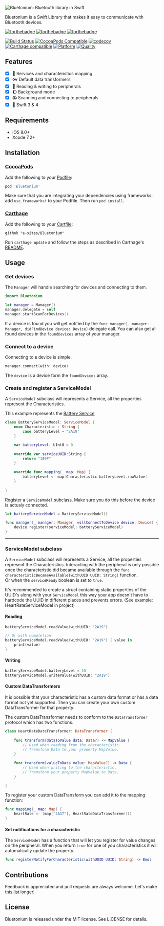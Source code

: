 ![Bluetonium: Bluetooth library in Swift](https://raw.githubusercontent.com/e-sites/Bluetonium/assets/Bluetonium.png)

Bluetonium is a Swift Library that makes it easy to communicate with Bluetooth devices.

[![forthebadge](http://forthebadge.com/images/badges/made-with-swift.svg)](http://forthebadge.com) [![forthebadge](http://forthebadge.com/images/badges/built-with-love.svg)](http://forthebadge.com) [![forthebadge](http://forthebadge.com/images/badges/fo-real.svg)](http://forthebadge.com)

[![Build Status](https://travis-ci.org/e-sites/Bluetonium.svg)](https://travis-ci.org/e-sites/Bluetonium)
[![CocoaPods Compatible](https://img.shields.io/cocoapods/v/Bluetonium.svg)](https://img.shields.io/cocoapods/v/Bluetonium.svg)
[![codecov](https://codecov.io/gh/e-sites/Bluetonium/branch/master/graph/badge.svg)](https://codecov.io/gh/e-sites/Bluetonium)
[![Carthage compatible](https://img.shields.io/badge/Carthage-compatible-4BC51D.svg?style=flat)](https://github.com/Carthage/Carthage)
[![Platform](https://img.shields.io/cocoapods/p/Bluetonium.svg?style=flat)](http://cocoadocs.org/docsets/Bluetonium)
[![Quality](https://apps.e-sites.nl/cocoapodsquality/Bluetonium/badge.svg?003)](https://cocoapods.org/pods/Bluetonium/quality)

## Features

- [x] 🎲 Services and characteristics mapping
- [x] 👓 Default data transformers
- [x] 🔧 Reading & writing to peripherals
- [x] 🌔 Background mode
- [x] 📻 Scanning and connecting to peripherals
- [x] 🦅 Swift 3 & 4

## Requirements

- iOS 8.0+
- Xcode 7.2+

## Installation
### [CocoaPods](http://cocoapods.org/)
Add the following to your [Podfile](http://guides.cocoapods.org/using/the-podfile.html):

```rb
pod 'Bluetonium'
```

Make sure that you are integrating your dependencies using frameworks: add `use_frameworks!` to your Podfile. Then run `pod install`.

### [Carthage](https://github.com/Carthage/Carthage)
Add the following to your [Cartfile](https://github.com/Carthage/Carthage/blob/master/Documentation/Artifacts.md#cartfile):

```
github "e-sites/Bluetonium"
```

Run `carthage update` and follow the steps as described in Carthage's [README](https://github.com/Carthage/Carthage#adding-frameworks-to-an-application).


## Usage

### Get devices

The `Manager` will handle searching for devices and connecting to them.
```swift
import Bluetonium

let manager = Manager()
manager.delegate = self
manager.startScanForDevices()
```

If a device is found you will get notified by the `func manager(_ manager: Manager, didFindDevice device: Device)` delegate call. You can also get all found devices in the `foundDevices` array of your manager.

### Connect to a device

Connecting to a device is simple.

```swift
manager.connect(with: device)
```

The `device` is a device form the `foundDevices` array.

### Create and register a ServiceModel

A `ServiceModel` subclass will represents a Service, all the properties represent the Characteristics.

This example represents the [Battery Service](https://developer.bluetooth.org/gatt/services/Pages/ServiceViewer.aspx?u=org.bluetooth.service.battery_service.xml)

```swift
class BatteryServiceModel: ServiceModel {
	enum Characteristic : String {
		case batteryLevel = "2A19"
	}

	var batteryLevel: UInt8 = 0
	
	override var serviceUUID:String {
		return "180F"
	}
	
	override func mapping(_ map: Map) {
		batteryLevel <- map[Characteristic.batteryLevel.rawValue]
	}
	
}
```

Register a `ServiceModel` subclass. Make sure you do this before the device is actualy connected.

```swift
let batteryServiceModel = BatteryServiceModel()

func manager(_ manager: Manager, willConnectToDevice device: Device) {
	device.register(serviceModel: batteryServiceModel)
}
```

---

### ServiceModel subclass

A `ServiceModel` subclass will represents a Service, all the properties represent the Characteristics.
Interacting with the peripheral is only possible once the characteristic did became available through the `func characteristicBecameAvailable(withUUID UUID: String)` function.  
Or when the `serviceReady` boolean is set to `true`.

It's recommended to create a struct containing static properties of the UUID's along with your `ServiceModel` this way your app doesn't have to hardcode the UUID in different places and prevents errors. (See example: HeartRateServiceModel in project)

#### Reading
```swift
batteryServiceModel.readValue(withUUID: "2A19")

// Or with completion
batteryServiceModel.readValue(withUUID: "2A19") { value in
	print(value)
}
```

#### Writing
```swift
batteryServiceModel.batteryLevel = 10
batteryServiceModel.writeValue(withUUID: "2A19")
```

#### Custom DataTransformers

It is possible that your characteristic has a custom data format or has a data format not yet supported. Then you can create your own custom DataTransformer for that property.

The custom DataTransformer needs to conform to the `DataTransformer` protocol which has two functions.

```swift
class HeartRateDataTransformer: DataTransformer {
    
    func transform(dataToValue data: Data?) -> MapValue {
    	// Used when reading from the characteristic.
    	// Transform Data to your property MapValue.
    }
    
    func transform(valueToData value: MapValue?) -> Data {
    	// Used when writing to the characteristic.
    	// Transform your property MapValue to Data.
    }
    
}
```

To register your custom DataTransform you can add it to the mapping function:

```swift
func mapping(_ map: Map) {
	heartRate <- (map["2A37"], HeartRateDataTransformer())
}
```

#### Set notifications for a characteristic

The `ServiceModel` has a function that will let you register for value changes on the peripheral. When you return `true` for one of you characteristics it will automatically update the property.

```swift
func registerNotifyForCharacteristic(withUUID UUID: String) -> Bool
```

## Contributions

Feedback is appreciated and pull requests are always welcome. Let's make [this list](https://github.com/e-sites/Bluetonium/graphs/contributors) longer!

## License

Bluetonium is released under the MIT license. See LICENSE for details.

